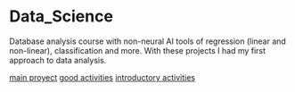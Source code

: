 # Data_Science

Database analysis course with non-neural AI tools of regression (linear and non-linear), classification and more.
With these projects I had my first approach to data analysis.

[main proyect](./data-science-fundations-2/ProyectBiodiversityInNationalParks/)
[good activities](./data-science-fundations-2/)
[introductory activities](./data-science-fundations-1/)
